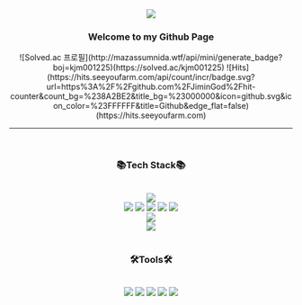 <div align=center>
<img src="https://capsule-render.vercel.app/api?type=waving&color=auto&height=200&section=header&text=Jimin's%20Github&fontSize=90" />
</div>
<div align=center>
<h3>Welcome to my Github Page</h3>
![Solved.ac 프로필](http://mazassumnida.wtf/api/mini/generate_badge?boj=kjm001225)(https://solved.ac/kjm001225)
![Hits](https://hits.seeyoufarm.com/api/count/incr/badge.svg?url=https%3A%2F%2Fgithub.com%2FJiminGod%2Fhit-counter&count_bg=%238A2BE2&title_bg=%23000000&icon=github.svg&icon_color=%23FFFFFF&title=Github&edge_flat=false)(https://hits.seeyoufarm.com)
<br/>
</div>
<hr>
<br/>
<div align=center>
<h3>
📚Tech Stack📚
</h3>
<br/>
<img src="https://img.shields.io/badge/JAVA-007396"/>
<br/>
<img src="https://img.shields.io/badge/JavaScript-F7DF1E?style=flat-square&logo=JavaScript&logoColor=white"/>
<img src="https://img.shields.io/badge/HTML5-E34F26?style=flat-square&logo=HTML5&logoColor=white"/>
<img src="https://img.shields.io/badge/CSS3-1572B6?style=flat-square&logo=CSS3&logoColor=white"/>
<img src="https://img.shields.io/badge/Bootstrap-7952B3?style=flat-square&logo=bootstrap&logoColor=white"/>
<img src="https://img.shields.io/badge/ReactJS-61DAFB?style=flat-square&logo=React&logoColor=white"/>
<br/>
<img src="https://img.shields.io/badge/Spring-6DB33F?style=flat-square&logo=spring&logoColor=white"/>
<br/>
<img src="https://img.shields.io/badge/MySQL-4479A1?style=flat-square&logo=mysql&logoColor=white"/>

</div>
<br/>
<div align=center>
<h3>
🛠️Tools🛠️
</h3>
<br/>
<img src="https://img.shields.io/badge/Visual%20Studio-5C2D91?style=flat-square&logo=visualstudio&logoColor=white"/>
<img src="https://img.shields.io/badge/Visual%20Studio%20Code-007ACC?style=flat-square&logo=visualstudiocode&logoColor=white"/>
<img src="https://img.shields.io/badge/IntelliJ%20IDEA-000000?style=flat-square&logo=intellijidea&logoColor=white"/>
<img src="https://img.shields.io/badge/GitHub-181717?style=flat-square&logo=github&logoColor=white"/>
<img src="https://img.shields.io/badge/Eclipse%20IDE-2C2255?style=flat-square&logo=eclipseide&logoColor=white"/>
</div>
